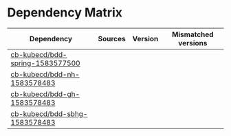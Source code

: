 # Dependency Matrix

Dependency | Sources | Version | Mismatched versions
---------- | ------- | ------- | -------------------
[cb-kubecd/bdd-spring-1583577500](https://github.com/cb-kubecd/bdd-spring-1583577500.git) |  | []() | 
[cb-kubecd/bdd-nh-1583578483](https://github.com/cb-kubecd/bdd-nh-1583578483.git) |  | []() | 
[cb-kubecd/bdd-gh-1583578483](https://github.com/cb-kubecd/bdd-gh-1583578483.git) |  | []() | 
[cb-kubecd/bdd-sbhg-1583578483](https://github.com/cb-kubecd/bdd-sbhg-1583578483.git) |  | []() | 
